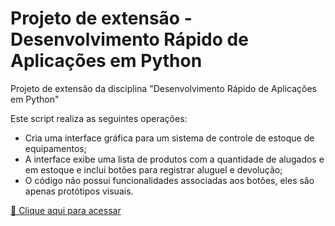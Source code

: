 # Projeto de extensão - Desenvolvimento Rápido de Aplicações em Python

Projeto de extensão da disciplina "Desenvolvimento Rápido de Aplicações em Python"

Este script realiza as seguintes operações:

- Cria uma interface gráfica para um sistema de controle de estoque de equipamentos;
- A interface exibe uma lista de produtos com a quantidade de alugados e em estoque e inclui botões para registrar aluguel e devolução;
- O código não possui funcionalidades associadas aos botões, eles são apenas protótipos visuais.

[🔗 Clique aqui para acessar](https://github.com/alvesgabbie/extensao-rad)
